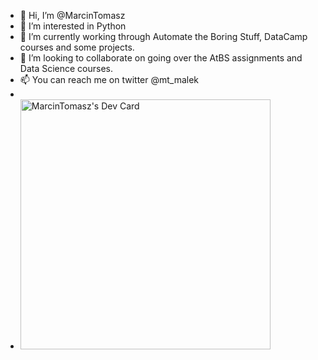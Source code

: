 - 👋 Hi, I’m @MarcinTomasz
- 👀 I’m interested in Python
- 🌱 I’m currently working through Automate the Boring Stuff, DataCamp courses and some projects.
- 💞️ I’m looking to collaborate on going over the AtBS assignments and Data Science courses.
- 📫 You can reach me on twitter @mt_malek
- 
- <a href="https://app.daily.dev/mtm"><img src="https://api.daily.dev/devcards/7a6a6e00391e4b389c41fe8ebe089412.png?r=v4w" width="400" alt="MarcinTomasz's Dev Card"/></a>

<!---
MarcinTomasz/MarcinTomasz is a ✨ special ✨ repository because its `README.md` (this file) appears on your GitHub profile.
You can click the Preview link to take a look at your changes.
--->
